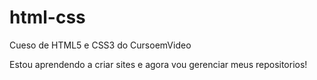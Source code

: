 # html-css
 Cueso de HTML5 e CSS3 do CursoemVideo

Estou aprendendo a criar sites e agora vou gerenciar meus repositorios!